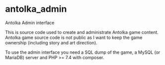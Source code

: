 # antolka_admin
Antolka Admin interface

This is source code used to create and administrate Antolka game content.
Antolka game source code is not public as I want to keep the game ownership (including story and art direction).

To use the admin interface you need a SQL dump of the game, a MySQL (or MariaDB) server and PHP >= 7.4 with composer.
